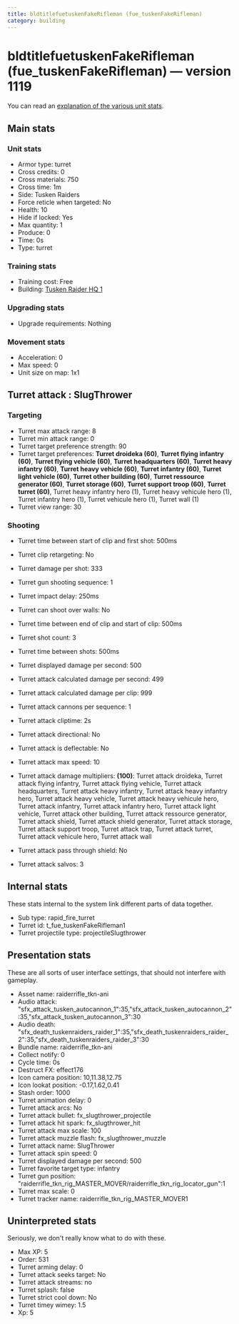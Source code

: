 ```yaml
---
title: bldtitlefuetuskenFakeRifleman (fue_tuskenFakeRifleman)
category: building
---
```


# bldtitlefuetuskenFakeRifleman (fue_tuskenFakeRifleman) — version 1119

You can read an [explanation  of the various unit stats](unitexplained.md).

## Main stats

### Unit stats

  * Armor type: turret
  * Cross credits: 0
  * Cross materials: 750
  * Cross time: 1m
  * Side: Tusken Raiders
  * Force reticle when targeted: No
  * Health: 10
  * Hide if locked: Yes
  * Max quantity: 1
  * Produce: 0
  * Time: 0s
  * Type: turret

### Training stats

  * Training cost: Free
  * Building: [Tusken Raider HQ 1](tuskenHQ.html)

### Upgrading stats

  * Upgrade requirements: Nothing

### Movement stats

  * Acceleration: 0
  * Max speed: 0
  * Unit size on map: 1x1

## Turret attack : SlugThrower


### Targeting

  * Turret max attack range: 8
  * Turret min attack range: 0
  * Turret target preference strength: 90
  * Turret target preferences: **Turret droideka (60)**, **Turret flying infantry (60)**, **Turret flying vehicle (60)**, **Turret headquarters (60)**, **Turret heavy infantry (60)**, **Turret heavy vehicle (60)**, **Turret infantry (60)**, **Turret light vehicle (60)**, **Turret other building (60)**, **Turret ressource generator (60)**, **Turret storage (60)**, **Turret support troop (60)**, **Turret turret (60)**, Turret heavy infantry hero (1), Turret heavy vehicule hero (1), Turret infantry hero (1), Turret vehicule hero (1), Turret wall (1)
  * Turret view range: 30

### Shooting

  * Turret time between start of clip and first shot: 500ms
  * Turret clip retargeting: No
  * Turret damage per shot: 333
  * Turret gun shooting sequence: 1
  * Turret impact delay: 250ms
  * Turret can shoot over walls: No
  * Turret time between end of clip and start of clip: 500ms
  * Turret shot count: 3
  * Turret time between shots: 500ms

  * Turret displayed damage per second: 500
  * Turret attack calculated damage per second: 499
  * Turret attack calculated damage per clip: 999

  * Turret attack cannons per sequence: 1
  * Turret attack cliptime: 2s
  * Turret attack directional: No
  * Turret attack is deflectable: No
  * Turret attack max speed: 10
  * Turret attack damage multipliers: **(100)**: Turret attack droideka, Turret attack flying infantry, Turret attack flying vehicle, Turret attack headquarters, Turret attack heavy infantry, Turret attack heavy infantry hero, Turret attack heavy vehicle, Turret attack heavy vehicule hero, Turret attack infantry, Turret attack infantry hero, Turret attack light vehicle, Turret attack other building, Turret attack ressource generator, Turret attack shield, Turret attack shield generator, Turret attack storage, Turret attack support troop, Turret attack trap, Turret attack turret, Turret attack vehicule hero, Turret attack wall
  * Turret attack pass through shield: No
  * Turret attack salvos: 3

## Internal stats

These stats internal to the system link different parts of data together.

  * Sub type: rapid_fire_turret
  * Turret id: t_fue_tuskenFakeRifleman1
  * Turret projectile type: projectileSlugthrower

## Presentation stats

These are all sorts of user interface settings, that should not interfere with gameplay.

  * Asset name: raiderrifle_tkn-ani
  * Audio attack: "sfx_attack_tusken_autocannon_1":35,"sfx_attack_tusken_autocannon_2":35,"sfx_attack_tusken_autocannon_3":30
  * Audio death: "sfx_death_tuskenraiders_raider_1":35,"sfx_death_tuskenraiders_raider_2":35,"sfx_death_tuskenraiders_raider_3":30
  * Bundle name: raiderrifle_tkn-ani
  * Collect notify: 0
  * Cycle time: 0s
  * Destruct FX: effect176
  * Icon camera position: 10,11.38,12.75
  * Icon lookat position: -0.17,1.62,0.41
  * Stash order: 1000
  * Turret animation delay: 0
  * Turret attack arcs: No
  * Turret attack bullet: fx_slugthrower_projectile
  * Turret attack hit spark: fx_slugthrower_hit
  * Turret attack max scale: 100
  * Turret attack muzzle flash: fx_slugthrower_muzzle
  * Turret attack name: SlugThrower
  * Turret attack spin speed: 0
  * Turret displayed damage per second: 500
  * Turret favorite target type: infantry
  * Turret gun position: "raiderrifle_tkn_rig_MASTER_MOVER/raiderrifle_tkn_rig_locator_gun":1
  * Turret max scale: 0
  * Turret tracker name: raiderrifle_tkn_rig_MASTER_MOVER1

## Uninterpreted stats

Seriously, we don't really know what to do with these.

  * Max XP: 5
  * Order: 531
  * Turret arming delay: 0
  * Turret attack seeks target: No
  * Turret attack streams: no
  * Turret splash: false
  * Turret strict cool down: No
  * Turret timey wimey: 1.5
  * Xp: 5

